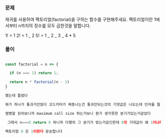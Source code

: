 ### 문제

재귀를 사용하여 팩토리얼(factorial)을 구하는 함수를 구현해주세요.
팩토리얼이란 1에서부터 n까지의 정수를 모두 곱한것을 말합니다.

1! = 1
2! = 1 _ 2
5! = 1 _ 2 _ 3 _ 4 \* 5

### 풀이

```js

const factorial = n => {

  if (n === 1) return 1;

  return n * factorial(n - 1)
}

했는데 틀렸다

뭐가 하나가 통과가안됬다 코드카타가 짜증나는건 통과안되는것의 기댓값은 나오는데 인자를 뭘 쳐넣었는지는 안나온다

엠병할 읽어보니까 maximum call size 하는거보니 뭔가 생각못한 분기가있는거같았다

 그래서 n===0 return 0 하니까 다행히 그 분기가 맞는거같긴한데 0의 기대값이 왜 1이냐하고 찾아봤는데

팩토리얼 0 은 1이란다 문송합니다
```
